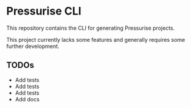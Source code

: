 # Pressurise CLI

This repository contains the CLI for generating Pressurise projects.

This project currently lacks some features and generally requires some
further development.

## TODOs

- Add tests
- Add tests
- Add tests
- Add docs

